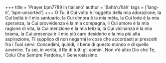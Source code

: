 +++
title = 'Prayer bpn7789 in Italiano'
author = 'Bahá'u'lláh'
tags = ['lang-it', 'bpn-unsorted']
+++
O Tu, il Cui volto è l’oggetto della mia adorazione, la Cui beltà è il mio santuario, la Cui dimora è la mia mèta, la Cui lode è la mia speranza, la Cui provvidenza è la mia compagna, il Cui amore è la mia ragione di vita, la Cui menzione è la mia letizia, la Cui vicinanza è la mia brama, la Cui presenza è il mio più caro desiderio e la mia più alta aspirazione, Ti supplico di non negarmi le cose che accordasti ai prescelti fra i Tuoi servi. Concedimi, quindi, il bene di questo mondo e di quello avvenire.
Tu sei, in verità, il Re di tutti gli uomini. Non v’è altro Dio che Te, Colui Che Sempre Perdona, il Generosissimo.
